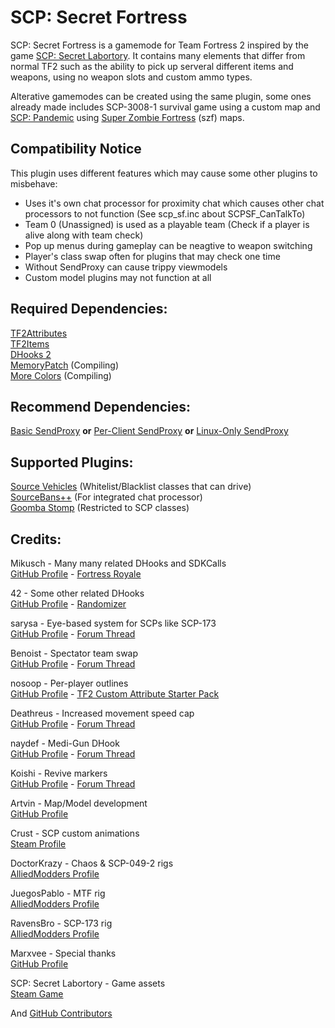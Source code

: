 # SCP: Secret Fortress

SCP: Secret Fortress is a gamemode for Team Fortress 2 inspired by the game [SCP: Secret Labortory](https://store.steampowered.com/app/700330/SCP_Secret_Laboratory/ "SCP: Secret: Laboratory on Steam"). It contains many elements that differ from normal TF2 such as the ability to pick up serveral different items and weapons, using no weapon slots and custom ammo types.

Alterative gamemodes can be created using the same plugin, some ones already made includes SCP-3008-1 survival game using a custom map and [SCP: Pandemic](https://store.steampowered.com/app/872670/SCP_Pandemic_Early_Access/ "SCP: Pandemic (Early Access) on Steam") using [Super Zombie Fortress](https://github.com/redsunservers/SuperZombieFortress "redsunservers/SuperZombieFortress: Custom Team Fortress 2 Gamemode, inspired from Left 4 Dead") (szf) maps.

## Compatibility Notice

This plugin uses different features which may cause some other plugins to misbehave:
- Uses it's own chat processor for proximity chat which causes other chat processors to not function (See scp_sf.inc about SCPSF_CanTalkTo)
- Team 0 (Unassigned) is used as a playable team (Check if a player is alive along with team check)
- Pop up menus during gameplay can be neagtive to weapon switching
- Player's class swap often for plugins that may check one time
- Without SendProxy can cause trippy viewmodels
- Custom model plugins may not function at all

## Required Dependencies:
[TF2Attributes](https://github.com/FlaminSarge/tf2attributes "FlaminSarge/tf2attributes: TF2Attributes SourceMod plugin")  
[TF2Items](https://github.com/asherkin/TF2Items "asherkin/TF2Items: Items with custom attributes.")  
[DHooks 2](https://github.com/peace-maker/DHooks2 "peace-maker/DHooks: Dynamic detouring support for the DHooks 2 SourceMod extension")  
[MemoryPatch](https://github.com/Kenzzer/MemoryPatch "Kenzzer/MemoryPatch: A simple .inc file to patch memory efficiently.") (Compiling)  
[More Colors](https://forums.alliedmods.net/showthread.php?t=185016 "[INC] More Colors (1.9.1) - AlliedModders") (Compiling)

## Recommend Dependencies:
[Basic SendProxy](https://github.com/SlidyBat/sendproxy "SlidyBat/sendproxy: Fork of Afronanny's SendProxy Manager extension.") **or**
[Per-Client SendProxy](https://github.com/TheByKotik/sendproxy "TheByKotik/sendproxy: Fork of Afronanny's SendProxy Manager extension.") **or**
[Linux-Only SendProxy](https://github.com/arthurdead/sendproxy "arthurdead/sendproxy")

## Supported Plugins:
[Source Vehicles](https://github.com/Mikusch/source-vehicles "Mikusch/source-vehicles: Driveable vehicles for TF2, CS:S and Black Mesa") (Whitelist/Blacklist classes that can drive)  
[SourceBans++](https://github.com/sbpp/sourcebans-pp "sbpp/sourcebans-pp: Admin, ban, and comms management system for the Source engine") (For integrated chat processor)  
[Goomba Stomp](https://github.com/Flyflo/SM-Goomba-Stomp "Flyflo/SM-Goomba-Stomp") (Restricted to SCP classes)

## Credits:
Mikusch - Many many related DHooks and SDKCalls  
[GitHub Profile](https://github.com/Mikusch "Mikusch") - [Fortress Royale](https://github.com/Mikusch/fortress-royale "Team Fortress 2 battle royale gamemode")

42 - Some other related DHooks  
[GitHub Profile](https://github.com/FortyTwoFortyTwo "FortyTwoFortyTwo (42)") - [Randomizer](https://github.com/FortyTwoFortyTwo/Randomizer "TF2 Gamemode where everyone plays as random class with random weapons")

sarysa - Eye-based system for SCPs like SCP-173  
[GitHub Profile](https://github.com/sarysa "sarysa") - [Forum Thread](https://forums.alliedmods.net/showthread.php?t=309245 "[FF2] Releasing all my private rages/bosses to the public. - AlliedModders")

Benoist - Spectator team swap  
[GitHub Profile](https://github.com/Kenzzer "Kenzzer (Benoist)") - [Forum Thread](https://forums.alliedmods.net/showthread.php?t=314271 "[ANY] How to properly switch team - AlliedModders")

nosoop - Per-player outlines  
[GitHub Profile](https://github.com/nosoop "nosoop") - [TF2 Custom Attribute Starter Pack](https://github.com/nosoop/SM-TFCustomAttributeStarterPack "nosoop/SM-TFCustomAttributeStarterPack: A collection of plugins to be used with the TF2 Custom Attribute framework.")

Deathreus - Increased movement speed cap  
[GitHub Profile](https://github.com/Deathreus "Deathreus") - [Forum Thread](https://forums.alliedmods.net/showthread.php?t=317520 "[TF2] Move Speed Unlocker - AlliedModders")

naydef - Medi-Gun DHook  
[GitHub Profile](https://github.com/naydef "naydef") - [Forum Thread](https://forums.alliedmods.net/showthread.php?t=311520 "[Solved] [TF2] Medigun healing enemy players help - AlliedModders")

Koishi - Revive markers  
[GitHub Profile](https://github.com/shadow93 "shadow93 (Koishi)") - [Forum Thread](https://forums.alliedmods.net/showthread.php?t=248320 "[FF2] [BOSS] 弾幕ドクター ～ Blitzkrieg (BETA 3.35)")

Artvin - Map/Model development  
[GitHub Profile](https://github.com/artvin01 "artvin01 (Artvin)")

Crust - SCP custom animations  
[Steam Profile](https://steamcommunity.com/profiles/76561198097667312 "AlliedModders - View Profile: RavensBro")

DoctorKrazy - Chaos & SCP-049-2 rigs  
[AlliedModders Profile](https://forums.alliedmods.net/member.php?u=288676 "AlliedModders - View Profile: DoctorKrazy")

JuegosPablo - MTF rig  
[AlliedModders Profile](https://forums.alliedmods.net/showthread.php?t=308656 "AlliedModders - View Profile: JuegosPablo")

RavensBro - SCP-173 rig  
[AlliedModders Profile](https://forums.alliedmods.net/showthread.php?t=203464 "AlliedModders - View Profile: RavensBro")

Marxvee - Special thanks  
[GitHub Profile](https://github.com/spundarce "spundarce (Marxvee)")

SCP: Secret Labortory - Game assets  
[Steam Game](https://store.steampowered.com/app/700330/SCP_Secret_Laboratory/ "SCP: Secret: Laboratory on Steam")

And [GitHub Contributors](https://github.com/Batfoxkid/SCP-Secret-Fortress/graphs/contributors "Contributors to Batfoxkid/SCP-Secret-Fortress")
